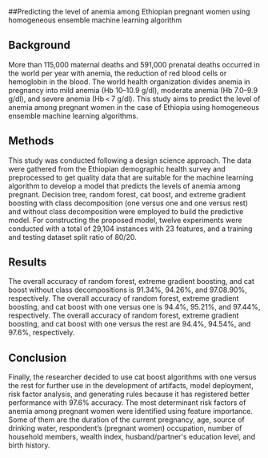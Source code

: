 ##Predicting the level of anemia among Ethiopian pregnant women using homogeneous ensemble machine learning algorithm
## Background
More than 115,000 maternal deaths and 591,000 prenatal deaths occurred in the world per year with anemia, the reduction of red blood cells or hemoglobin in the blood. The world health organization divides anemia in pregnancy into mild anemia (Hb 10–10.9 g/dl), moderate anemia (Hb 7.0–9.9 g/dl), and severe anemia (Hb < 7 g/dl). This study aims to predict the level of anemia among pregnant women in the case of Ethiopia using homogeneous ensemble machine learning algorithms.

## Methods
This study was conducted following a design science approach. The data were gathered from the Ethiopian demographic health survey and preprocessed to get quality data that are suitable for the machine learning algorithm to develop a model that predicts the levels of anemia among pregnant. Decision tree, random forest, cat boost, and extreme gradient boosting with class decomposition (one versus one and one versus rest) and without class decomposition were employed to build the predictive model. For constructing the proposed model, twelve experiments were conducted with a total of 29,104 instances with 23 features, and a training and testing dataset split ratio of 80/20.

## Results
The overall accuracy of random forest, extreme gradient boosting, and cat boost without class decompositions is 91.34%, 94.26%, and 97.08.90%, respectively. The overall accuracy of random forest, extreme gradient boosting, and cat boost with one versus one is 94.4%, 95.21%, and 97.44%, respectively. The overall accuracy of random forest, extreme gradient boosting, and cat boost with one versus the rest are 94.4%, 94.54%, and 97.6%, respectively.

## Conclusion
Finally, the researcher decided to use cat boost algorithms with one versus the rest for further use in the development of artifacts, model deployment, risk factor analysis, and generating rules because it has registered better performance with 97.6% accuracy. The most determinant risk factors of anemia among pregnant women were identified using feature importance. Some of them are the duration of the current pregnancy, age, source of drinking water, respondent’s (pregnant women) occupation, number of household members, wealth index, husband/partner's education level, and birth history.

